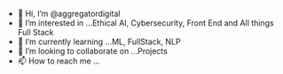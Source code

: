 - 👋 Hi, I’m @aggregatordigital
- 👀 I’m interested in ...Ethical AI, Cybersecurity, Front End and All things Full Stack 
- 🌱 I’m currently learning ...ML, FullStack, NLP
- 💞️ I’m looking to collaborate on ...Projects
- 📫 How to reach me ...

<!---
aggregatordigital/aggregatordigital is a ✨ special ✨ repository because its `README.md` (this file) appears on your GitHub profile.
You can click the Preview link to take a look at your changes.
--->
